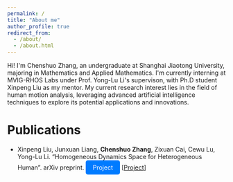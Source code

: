 ```yaml
---
permalink: /
title: "About me"
author_profile: true
redirect_from: 
  - /about/
  - /about.html
---
```


<style>
.btn {
    display: inline-block;
    padding: 8px 16px;
    font-size: 14px;
    color: white;
    background-color: #007BFF;
    border: none;
    border-radius: 5px;
    text-decoration: none;
    cursor: pointer;
    transition: background-color 0.3s ease;
}

.btn:hover {
    background-color: #0056b3;
}
</style>


Hi! I'm Chenshuo Zhang, an undergraduate at Shanghai Jiaotong University, majoring in Mathematics and Applied Mathematics.
I'm currently interning at MVIG-RHOS Labs under Prof. Yong-Lu Li's supervison, with Ph.D student Xinpeng Liu as my mentor.
My current research interest lies in the field of human motion analysis, leveraging advanced artificial intelligence techniques to explore its potential applications and innovations.

Publications
======
- Xinpeng Liu, Junxuan Liang, **Chenshuo Zhang**, Zixuan Cai, Cewu Lu, Yong-Lu Li. “Homogeneous Dynamics Space for Heterogeneous Human”. arXiv preprint.
  <a href="https://foruck.github.io/HDyS/" class="btn">Project</a>
  [[Project](https://foruck.github.io/HDyS/)]
